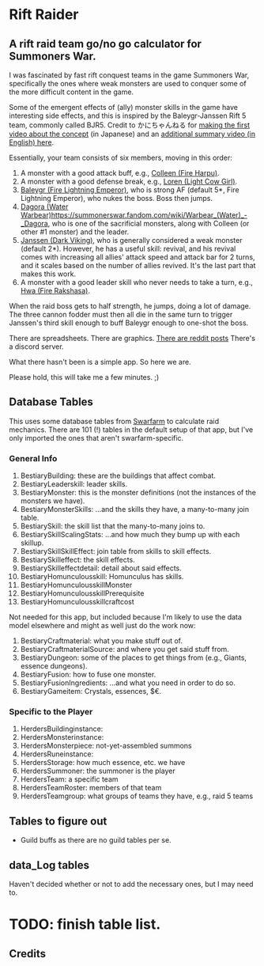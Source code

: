 #  Rift Raider

## A rift raid team go/no go calculator for Summoners War.

I was fascinated by fast rift conquest teams in the game Summoners War, specifically the ones where weak monsters are used to conquer some of the more difficult content in the game.

Some of the emergent effects of (ally) monster skills in the game have interesting side effects, and this is inspired by the Baleygr-Janssen Rift 5 team, commonly called BJR5. Credit to かにちゃんねる for [making the first video about the concept](https://www.youtube.com/watch?v=AI2tQlicMRU) (in Japanese) and an [additional summary video (in English) here](https://www.youtube.com/watch?v=bxpKJXpXtSg).

Essentially, your team consists of six members, moving in this order:

1. A monster with a good attack buff, e.g., [Colleen (Fire Harpu)](https://summonerswar.fandom.com/wiki/Harpu_(Fire)_-_Colleen).
2. A monster with a good defense break, e.g., [Loren (Light Cow Girl)](https://summonerswar.fandom.com/wiki/Cow_Girl_(Light)_-_Loren).
3. [Baleygr (Fire Lightning Emperor)](https://summonerswar.fandom.com/wiki/Lightning_Emperor_(Fire)_-_Baleygr), who is strong AF (default 5*, Fire Lightning Emperor), who nukes the boss. Boss then jumps.
4. [Dagora (Water Warbear)]()https://summonerswar.fandom.com/wiki/Warbear_(Water)_-_Dagora, who is one of the sacrificial monsters, along with Colleen (or other #1 monster) and the leader.
5. [Janssen (Dark Viking)](https://summonerswar.fandom.com/wiki/Viking_(Dark)_-_Janssen), who is generally considered a weak monster (default 2*). However, he has a useful skill: revival, and his revival comes with increasing all allies' attack speed and attack bar for 2 turns, and it scales based on the number of allies revived. It's the last part that makes this work.
6. A monster with a good leader skill who never needs to take a turn, e.g., [Hwa (Fire Rakshasa)](https://summonerswar.fandom.com/wiki/Rakshasa_(Fire)_-_Hwa).

When the raid boss gets to half strength, he jumps, doing a lot of damage. The three cannon fodder must then all die in the same turn to trigger Janssen's third skill enough to buff Baleygr enough to one-shot the boss.

There are spreadsheets. There are graphics. [There are reddit posts](https://www.reddit.com/r/summonerswar/comments/du5zj9/bjr5_supplemental_guide_squishy_baleslorens_and_6/) There's a discord server.

What there hasn't been is a simple app. So here we are.

Please hold, this will take me a few minutes. ;)

## Database Tables

This uses some database tables from [Swarfarm](https://github.com/PeteAndersen/swarfarm) to calculate raid mechanics. There are 101 (!) tables in the default setup of that app, but I've only imported the ones that aren't swarfarm-specific.

### General Info

1. BestiaryBuilding: these are the buildings that affect combat.
2. BestiaryLeaderskill: leader skills.
3. BestiaryMonster: this is the monster definitions (not the instances of the monsters we have).
4. BestiaryMonsterSkills: …and the skills they have, a many-to-many join table.
5. BestiarySkill: the skill list that the many-to-many joins to.
6. BestiarySkillScalingStats: …and how much they bump up with each skillup.
7. BestiarySkillSkillEffect: join table from skills to skill effects.
8. BestiarySkilleffect: the skill effects.
9. BestiarySkilleffectdetail: detail about said effects.
10. BestiaryHomunculousskill: Homunculus has skills.
11. BestiaryHomunculousskillMonster
12. BestiaryHomunculousskillPrerequisite
13. BestiaryHomunculousskillcraftcost

Not needed for this app, but included because I'm likely to use the data model elsewhere and might as well just do the work now:

1. BestiaryCraftmaterial: what you make stuff out of.
2. BestiaryCraftmaterialSource: and where you get said stuff from.
3. BestiaryDungeon: some of the places to get things from (e.g., Giants, essence dungeons).
4. BestiaryFusion: how to fuse one monster.
5. BestiaryFusionIngredients: …and what you need in order to do so.
6. BestiaryGameitem: Crystals, essences, $€.


### Specific to the Player

1. HerdersBuildinginstance:
2. HerdersMonsterinstance:
3. HerdersMonsterpiece: not-yet-assembled summons
4. HerdersRuneinstance:
5. HerdersStorage: how much essence, etc. we have
6. HerdersSummoner: the summoner is the player
7. HerdersTeam: a specific team
8. HerdersTeamRoster: members of that team
9. HerdersTeamgroup: what groups of teams they have, e.g., raid 5 teams

## Tables to figure out

* Guild buffs as there are no guild tables per se.

## data_Log tables

Haven't decided whether or not to add the necessary ones, but I may need to.

# TODO: finish table list.


## Credits
